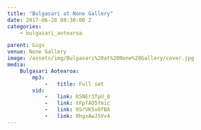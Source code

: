 ```yaml
---
title: "Bulgasari at None Gallery"
date: 2017-06-28 08:30:00 Z
categories:
    - bulgasari_aotearoa

parent: Gigs
venue: None Gallery
image: /assets/img/Bulgasari%20at%20None%20Gallery/cover.jpg
media:
    Bulgasari Aotearoa:
        mp3:
            -   title: Full set
        vid:
            -   link: K5NEr3TpU_8
            -   link: tFpfAO5Ymic
            -   link: 0SrVK5xOfBA
            -   link: 0hgxAwJSVv4
---
```


